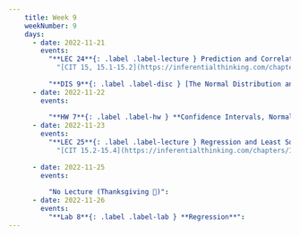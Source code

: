 ```yaml
---
    title: Week 9
    weekNumber: 9
    days:
      - date: 2022-11-21
        events:
          "**LEC 24**{: .label .label-lecture } Prediction and Correlation":
            "[CIT 15, 15.1-15.2](https://inferentialthinking.com/chapters/15/Prediction.html)"
                
          "**DIS 9**{: .label .label-disc } [The Normal Distribution and the CLT](https://practice.dsc10.com/disc09/index.html)":
      - date: 2022-11-22
        events:
          
          "**HW 7**{: .label .label-hw } **Confidence Intervals, Normal Distributions, and the CLT**":
      - date: 2022-11-23
        events:
          "**LEC 25**{: .label .label-lecture } Regression and Least Squares":
            "[CIT 15.2-15.4](https://inferentialthinking.com/chapters/15/2/Regression_Line.html)"
                
      - date: 2022-11-25
        events:
          
          "No Lecture (Thanksgiving 🦃)":
      - date: 2022-11-26
        events:
          "**Lab 8**{: .label .label-lab } **Regression**":
---
```

